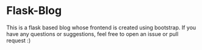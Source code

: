 # Flask-Blog
This is a flask based blog whose frontend is created using bootstrap.
If you have any questions or suggestions, feel free to open an issue or pull request :)
